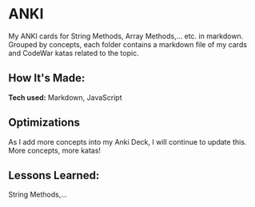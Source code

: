 
# ANKI
My ANKI cards for String Methods, Array Methods,... etc. in markdown.  Grouped by concepts, each folder contains a markdown file of my cards and CodeWar katas related to the topic.

## How It's Made:
**Tech used:** Markdown, JavaScript

## Optimizations
As I add more concepts into my Anki Deck, I will continue to update this.  More concepts, more katas!

## Lessons Learned:
String Methods,...
